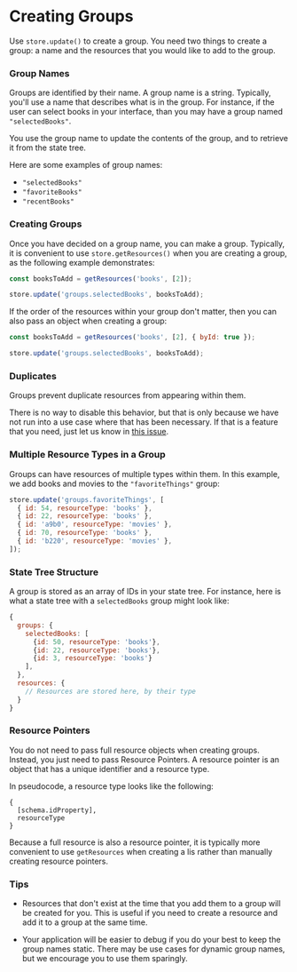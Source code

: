 # Creating Groups

Use `store.update()` to create a group. You need two things to create
a group: a name and the resources that you would like to add to the group.

### Group Names

Groups are identified by their name. A group name is a string. Typically, you'll use a
name that describes what is in the group. For instance, if the user can select books
in your interface, than you may have a group named `"selectedBooks"`.

You use the group name to update the contents of the group, and to retrieve it from
the state tree.

Here are some examples of group names:

* `"selectedBooks"`
* `"favoriteBooks"`
* `"recentBooks"`

### Creating Groups

Once you have decided on a group name, you can make a group. Typically, it is convenient to
use `store.getResources()` when you are creating a group, as the following example
demonstrates:

```js
const booksToAdd = getResources('books', [2]);

store.update('groups.selectedBooks', booksToAdd);
```

If the order of the resources within your group don't matter, then you can also pass an
object when creating a group:

```js
const booksToAdd = getResources('books', [2], { byId: true });

store.update('groups.selectedBooks', booksToAdd);
```

### Duplicates

Groups prevent duplicate resources from appearing within them.

There is no way to disable this behavior, but that is only because we have not run into a use
case where that has been necessary. If that is a feature that you need, just let us know in
[this issue](https://github.com/jamesplease/standard-resource/issues/95).

### Multiple Resource Types in a Group

Groups can have resources of multiple types within them. In this example, we add books
and movies to the `"favoriteThings"` group:

```js
store.update('groups.favoriteThings', [
  { id: 54, resourceType: 'books' },
  { id: 22, resourceType: 'books' },
  { id: 'a9b0', resourceType: 'movies' },
  { id: 70, resourceType: 'books' },
  { id: 'b220', resourceType: 'movies' },
]);
```

### State Tree Structure

A group is stored as an array of IDs in your state tree. For instance, here is what
a state tree with a `selectedBooks` group might look like:

```js
{
  groups: {
    selectedBooks: [
      {id: 50, resourceType: 'books'},
      {id: 22, resourceType: 'books'},
      {id: 3, resourceType: 'books'}
    ],
  },
  resources: {
    // Resources are stored here, by their type
  }
}
```

### Resource Pointers

You do not need to pass full resource objects when creating groups. Instead, you just need
to pass Resource Pointers. A resource pointer is an object that has a unique identifier and
a resource type.

In pseudocode, a resource type looks like the following:

```
{
  [schema.idProperty],
  resourceType
}
```

Because a full resource is also a resource pointer, it is typically more convenient to use `getResources` when
creating a lis rather than manually creating resource pointers.

### Tips

* Resources that don't exist at the time that you add them to a group will be created for you. This is
  useful if you need to create a resource and add it to a group at the same time.

* Your application will be easier to debug if you do your best to keep the group names static. There may
  be use cases for dynamic group names, but we encourage you to use them sparingly.
